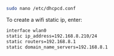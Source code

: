 ```bash
sudo nano /etc/dhcpcd.conf
```

To create a wifi static ip, enter:

```bash
interface wlan0
static ip_address=192.168.8.210/24
static routers=192.168.8.1
static domain_name_servers=192.168.8.1 
```